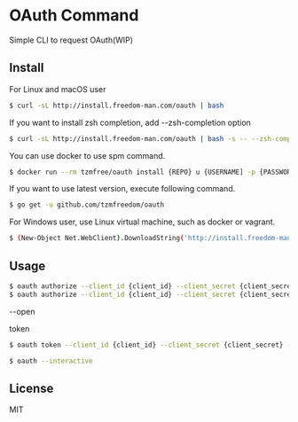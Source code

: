 # OAuth Command

Simple CLI to request OAuth(WIP)

## Install

For Linux and macOS user
```bash
$ curl -sL http://install.freedom-man.com/oauth | bash
```

If you want to install zsh completion, add --zsh-completion option
```bash
$ curl -sL http://install.freedom-man.com/oauth | bash -s -- --zsh-completion
```

You can use docker to use spm command.
```bash
$ docker run --rm tzmfree/oauth install {REPO} u {USERNAME] -p {PASSWORD}

```

If you want to use latest version, execute following command.
```bash
$ go get -u github.com/tzmfreedom/oauth
```

For Windows user, use Linux virtual machine, such as docker or vagrant.
```bash
$ (New-Object Net.WebClient).DownloadString('http://install.freedom-man.com/oauth.ps1') | iex
```

## Usage


```bash
$ oauth authorize --client_id {client_id} --client_secret {client_secret} --redirect_uri {uri} --scope {scope} --state {state}
$ oauth authorize --client_id {client_id} --client_secret {client_secret} --redirect_uri {uri} --scope {scope} --state_random
```

--open

token
```bash
$ oauth token --client_id {client_id} --client_secret {client_secret} --redirect_uri {uri} --code {code} --state {state}
```

```bash
$ oauth --interactive
```

## License

MIT
